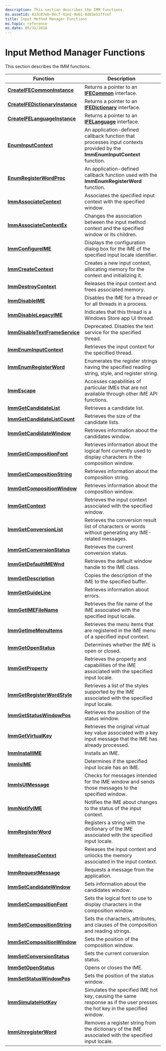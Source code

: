 ```yaml
---
description: This section describes the IMM functions.
ms.assetid: 833c07eb-0ecf-41e2-9e01-8d83e51ffcef
title: Input Method Manager Functions
ms.topic: reference
ms.date: 05/31/2018
---
```


# Input Method Manager Functions

This section describes the IMM functions.



| Function                                                           | Description                                                                                                                |
|--------------------------------------------------------------------|----------------------------------------------------------------------------------------------------------------------------|
| [**CreateIFECommonInstance**](/windows/desktop/api/msime/nf-msime-createifecommoninstance)         | Returns a pointer to an [**IFECommon**](/windows/desktop/api/Msime/nn-msime-ifecommon) interface.                                                          |
| [**CreateIFEDictionaryInstance**](/windows/desktop/api/msime/nf-msime-createifedictionaryinstance) | Returns a pointer to an [**IFEDictionary**](/windows/desktop/api/Msime/nn-msime-ifedictionary) interface.                                                  |
| [**CreateIFELanguageInstance**](/windows/desktop/api/msime/nf-msime-createifelanguageinstance)     | Returns a pointer to an [**IFELanguage**](/windows/desktop/api/Msime/nn-msime-ifelanguage) interface.                                                      |
| [**EnumInputContext**](/windows/desktop/api/Imm/nc-imm-imcenumproc)                       | An application-defined callback function that processes input contexts provided by the **ImmEnumInputContext** function.   |
| [**EnumRegisterWordProc**](/windows/desktop/api/Imm/nc-imm-registerwordenumproca)               | An application-defined callback function used with the **ImmEnumRegisterWord** function.                                   |
| [**ImmAssociateContext**](/windows/desktop/api/Imm/nf-imm-immassociatecontext)                 | Associates the specified input context with the specified window.                                                          |
| [**ImmAssociateContextEx**](/windows/desktop/api/Imm/nf-imm-immassociatecontextex)             | Changes the association between the input method context and the specified window or its children.                         |
| [**ImmConfigureIME**](/windows/desktop/api/Imm/nf-imm-immconfigureimea)                         | Displays the configuration dialog box for the IME of the specified input locale identifier.                                |
| [**ImmCreateContext**](/windows/desktop/api/Imm/nf-imm-immcreatecontext)                       | Creates a new input context, allocating memory for the context and initializing it.                                        |
| [**ImmDestroyContext**](/windows/desktop/api/Imm/nf-imm-immdestroycontext)                     | Releases the input context and frees associated memory.                                                                    |
| [**ImmDisableIME**](/windows/desktop/api/Imm/nf-imm-immdisableime)                             | Disables the IME for a thread or for all threads in a process.                                                             |
| [**ImmDisableLegacyIME**](/windows/desktop/api/Imm/nf-imm-immdisablelegacyime)                 | Indicates that this thread is a Windows Store app UI thread.                                                               |
| [**ImmDisableTextFrameService**](/windows/desktop/api/Imm/nf-imm-immdisabletextframeservice)   | Deprecated. Disables the text service for the specified thread.                                                            |
| [**ImmEnumInputContext**](/windows/desktop/api/Imm/nf-imm-immenuminputcontext)                 | Retrieves the input context for the specified thread.                                                                      |
| [**ImmEnumRegisterWord**](/windows/desktop/api/Imm/nf-imm-immenumregisterworda)                 | Enumerates the register strings having the specified reading string, style, and register string.                           |
| [**ImmEscape**](/windows/desktop/api/Imm/nf-imm-immescapea)                                     | Accesses capabilities of particular IMEs that are not available through other IME API functions.                           |
| [**ImmGetCandidateList**](/windows/desktop/api/Imm/nf-imm-immgetcandidatelista)                 | Retrieves a candidate list.                                                                                                |
| [**ImmGetCandidateListCount**](/windows/desktop/api/Imm/nf-imm-immgetcandidatelistcounta)       | Retrieves the size of the candidate lists.                                                                                 |
| [**ImmGetCandidateWindow**](/windows/desktop/api/Imm/nf-imm-immgetcandidatewindow)             | Retrieves information about the candidates window.                                                                         |
| [**ImmGetCompositionFont**](/windows/desktop/api/Imm/nf-imm-immgetcompositionfonta)             | Retrieves information about the logical font currently used to display characters in the composition window.               |
| [**ImmGetCompositionString**](/windows/desktop/api/Imm/nf-imm-immgetcompositionstringa)         | Retrieves information about the composition string.                                                                        |
| [**ImmGetCompositionWindow**](/windows/desktop/api/Imm/nf-imm-immgetcompositionwindow)         | Retrieves information about the composition window.                                                                        |
| [**ImmGetContext**](/windows/desktop/api/Imm/nf-imm-immgetcontext)                             | Retrieves the input context associated with the specified window.                                                          |
| [**ImmGetConversionList**](/windows/desktop/api/Imm/nf-imm-immgetconversionlista)               | Retrieves the conversion result list of characters or words without generating any IME-related messages.                   |
| [**ImmGetConversionStatus**](/windows/desktop/api/Imm/nf-imm-immgetconversionstatus)           | Retrieves the current conversion status.                                                                                   |
| [**ImmGetDefaultIMEWnd**](/windows/desktop/api/Imm/nf-imm-immgetdefaultimewnd)                 | Retrieves the default window handle to the IME class.                                                                      |
| [**ImmGetDescription**](/windows/desktop/api/Imm/nf-imm-immgetdescriptiona)                     | Copies the description of the IME to the specified buffer.                                                                 |
| [**ImmGetGuideLine**](/windows/desktop/api/Imm/nf-imm-immgetguidelinea)                         | Retrieves information about errors.                                                                                        |
| [**ImmGetIMEFileName**](/windows/desktop/api/Imm/nf-imm-immgetimefilenamea)                     | Retrieves the file name of the IME associated with the specified input locale.                                             |
| [**ImmGetImeMenuItems**](/windows/desktop/api/Imm/nf-imm-immgetimemenuitemsa)                   | Retrieves the menu items that are registered in the IME menu of a specified input context.                                 |
| [**ImmGetOpenStatus**](/windows/desktop/api/Imm/nf-imm-immgetopenstatus)                       | Determines whether the IME is open or closed.                                                                              |
| [**ImmGetProperty**](/windows/desktop/api/Imm/nf-imm-immgetproperty)                           | Retrieves the property and capabilities of the IME associated with the specified input locale.                             |
| [**ImmGetRegisterWordStyle**](/windows/desktop/api/Imm/nf-imm-immgetregisterwordstylea)         | Retrieves a list of the styles supported by the IME associated with the specified input locale.                            |
| [**ImmGetStatusWindowPos**](/windows/desktop/api/Imm/nf-imm-immgetstatuswindowpos)             | Retrieves the position of the status window.                                                                               |
| [**ImmGetVirtualKey**](/windows/desktop/api/Imm/nf-imm-immgetvirtualkey)                       | Retrieves the original virtual key value associated with a key input message that the IME has already processed.           |
| [**ImmInstallIME**](/windows/desktop/api/Imm/nf-imm-imminstallimea)                             | Installs an IME.                                                                                                           |
| [**ImmIsIME**](/windows/desktop/api/Imm/nf-imm-immisime)                                       | Determines if the specified input locale has an IME.                                                                       |
| [**ImmIsUIMessage**](/windows/desktop/api/Imm/nf-imm-immisuimessagea)                           | Checks for messages intended for the IME window and sends those messages to the specified window.                          |
| [**ImmNotifyIME**](/windows/desktop/api/Imm/nf-imm-immnotifyime)                               | Notifies the IME about changes to the status of the input context.                                                         |
| [**ImmRegisterWord**](/windows/desktop/api/Imm/nf-imm-immregisterworda)                         | Registers a string with the dictionary of the IME associated with the specified input locale.                              |
| [**ImmReleaseContext**](/windows/desktop/api/Imm/nf-imm-immreleasecontext)                     | Releases the input context and unlocks the memory associated in the input context.                                         |
| [**ImmRequestMessage**](/windows/desktop/api/Immdev/nf-immdev-immrequestmessagea)                     | Requests a message from the application.                                                                                   |
| [**ImmSetCandidateWindow**](/windows/desktop/api/Imm/nf-imm-immsetcandidatewindow)             | Sets information about the candidates window.                                                                              |
| [**ImmSetCompositionFont**](/windows/desktop/api/Imm/nf-imm-immsetcompositionfonta)             | Sets the logical font to use to display characters in the composition window.                                              |
| [**ImmSetCompositionString**](/windows/desktop/api/Imm/nf-imm-immsetcompositionstringa)         | Sets the characters, attributes, and clauses of the composition and reading strings.                                       |
| [**ImmSetCompositionWindow**](/windows/desktop/api/Imm/nf-imm-immsetcompositionwindow)         | Sets the position of the composition window.                                                                               |
| [**ImmSetConversionStatus**](/windows/desktop/api/Imm/nf-imm-immsetconversionstatus)           | Sets the current conversion status.                                                                                        |
| [**ImmSetOpenStatus**](/windows/desktop/api/Imm/nf-imm-immsetopenstatus)                       | Opens or closes the IME.                                                                                                   |
| [**ImmSetStatusWindowPos**](/windows/desktop/api/Imm/nf-imm-immsetstatuswindowpos)             | Sets the position of the status window.                                                                                    |
| [**ImmSimulateHotKey**](/windows/desktop/api/Imm/nf-imm-immsimulatehotkey)                     | Simulates the specified IME hot key, causing the same response as if the user presses the hot key in the specified window. |
| [**ImmUnregisterWord**](/windows/desktop/api/Imm/nf-imm-immunregisterworda)                     | Removes a register string from the dictionary of the IME associated with the specified input locale.                       |



 

 

 



